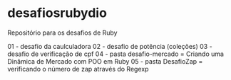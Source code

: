 # desafiosrubydio
Repositório para os desafios de Ruby

01 - desafio da caulculadora
02 - desafio de potência (coleções)
03 - desafio de verificação de cpf
04 - pasta desafio-mercado = Criando uma Dinâmica de Mercado com POO em Ruby
05 - pasta DesafioZap = verificando o número de zap através do Regexp
